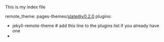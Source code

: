 This is my index file

remote_theme: pages-themes/slate@v0.2.0
plugins:
- jekyll-remote-theme # add this line to the plugins list if you already have one
- 
